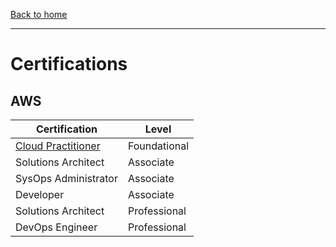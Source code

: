 [Back to home](../README.md)

---

# Certifications

## AWS

| Certification | Level |
| ------------- | ----- |
| [Cloud Practitioner](aws-cloud-practitioner.md) | Foundational |
| Solutions Architect | Associate |
| SysOps Administrator | Associate |
| Developer | Associate |
| Solutions Architect | Professional |
| DevOps Engineer | Professional |
